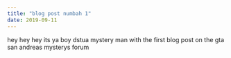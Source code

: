```yaml
---
title: "blog post numbah 1"
date: 2019-09-11
---
```


hey hey hey its ya boy dstua mystery man with the first blog post on the gta san andreas mysterys forum
